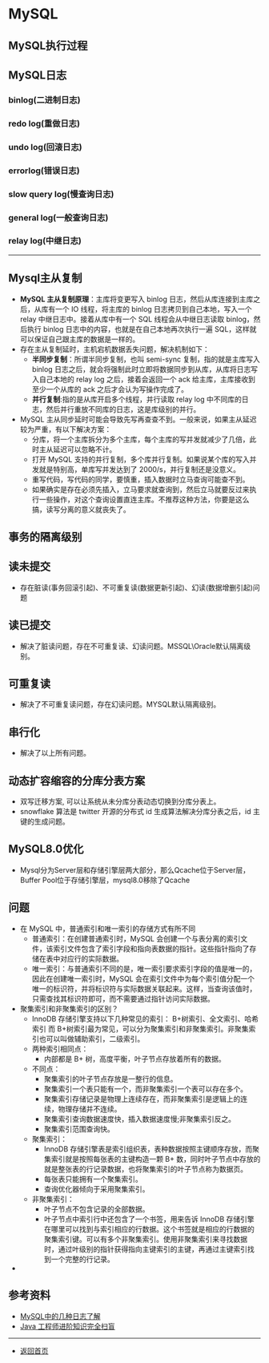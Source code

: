 # MySQL

## MySQL执行过程



## MySQL日志


### binlog(二进制日志)

### redo log(重做日志)

### undo log(回滚日志)

### errorlog(错误日志)

### slow query log(慢查询日志)

### general log(一般查询日志)


### relay log(中继日志)

---

## Mysql主从复制
   - **MySQL 主从复制原理**：主库将变更写入 binlog 日志，然后从库连接到主库之后，从库有一个 IO 线程，将主库的 binlog 日志拷贝到自己本地，写入一个 relay 中继日志中。接着从库中有一个 SQL 线程会从中继日志读取 binlog，然后执行 binlog 日志中的内容，也就是在自己本地再次执行一遍 SQL，这样就可以保证自己跟主库的数据是一样的。
   - 存在主从复制延时，主机宕机数据丢失问题，解决机制如下：
     - **半同步复制**：所谓半同步复制，也叫 semi-sync 复制，指的就是主库写入 binlog 日志之后，就会将强制此时立即将数据同步到从库，从库将日志写入自己本地的 relay log 之后，接着会返回一个 ack 给主库，主库接收到至少一个从库的 ack 之后才会认为写操作完成了。
     - **并行复制**:指的是从库开启多个线程，并行读取 relay log 中不同库的日志，然后并行重放不同库的日志，这是库级别的并行。
   - MySQL 主从同步延时可能会导致先写再查查不到。一般来说，如果主从延迟较为严重，有以下解决方案：
     - 分库，将一个主库拆分为多个主库，每个主库的写并发就减少了几倍，此时主从延迟可以忽略不计。
     - 打开 MySQL 支持的并行复制，多个库并行复制。如果说某个库的写入并发就是特别高，单库写并发达到了 2000/s，并行复制还是没意义。
     - 重写代码，写代码的同学，要慎重，插入数据时立马查询可能查不到。
     - 如果确实是存在必须先插入，立马要求就查询到，然后立马就要反过来执行一些操作，对这个查询设置直连主库。不推荐这种方法，你要是这么搞，读写分离的意义就丧失了。


## 事务的隔离级别
  ## 读未提交
   - 存在脏读(事务回滚引起)、不可重复读(数据更新引起)、幻读(数据增删引起)问题
  ## 读已提交
   - 解决了脏读问题，存在不可重复读、幻读问题。MSSQL\Oracle默认隔离级别。
  ## 可重复读
   - 解决了不可重复读问题，存在幻读问题。MYSQL默认隔离级别。
  ## 串行化
   - 解决了以上所有问题。


## 动态扩容缩容的分库分表方案
  - 双写迁移方案, 可以让系统从未分库分表动态切换到分库分表上。
  - snowflake 算法是 twitter 开源的分布式 id 生成算法解决分库分表之后，id 主键的生成问题。

## MySQL8.0优化
  - Mysql分为Server层和存储引擎层两大部分，那么Qcache位于Server层，Buffer Pool位于存储引擎层，mysql8.0移除了Qcache


## 问题
   - 在 MySQL 中，普通索引和唯一索引的存储方式有所不同
     - 普通索引：在创建普通索引时，MySQL 会创建一个与表分离的索引文件，该索引文件包含了索引字段和指向表数据的指针。这些指针指向了存储在表中对应行的实际数据。
     - 唯一索引：与普通索引不同的是，唯一索引要求索引字段的值是唯一的，因此在创建唯一索引时，MySQL 会在索引文件中为每个索引值分配一个唯一的标识符，并将标识符与实际数据关联起来。这样，当查询该值时，只需查找其标识符即可，而不需要通过指针访问实际数据。
   - 聚集索引和非聚集索引的区别？
     - InnoDB 存储引擎支持以下几种常见的索引：
     B+树索引、全文索引、哈希索引
     而 B+树索引最为常见，可以分为聚集索引和非聚集索引。非聚集索引也可以叫做辅助索引，二级索引。
     - 两种索引相同点：
       - 内部都是 B+ 树，高度平衡，叶子节点存放着所有的数据。
     - 不同点：
       - 聚集索引的叶子节点存放是一整行的信息。
       - 聚集索引一个表只能有一个，而非聚集索引一个表可以存在多个。
       - 聚集索引存储记录是物理上连续存在，而非聚集索引是逻辑上的连续，物理存储并不连续。
       - 聚集索引查询数据速度快，插入数据速度慢;非聚集索引反之。
       - 聚集索引范围查询快。
     - 聚集索引：
       - InnoDB 存储引擎表是索引组织表，表种数据按照主键顺序存放，而聚集索引就是按照每张表的主键构造一颗 B+ 数，同时叶子节点中存放的就是整张表的行记录数据，也将聚集索引的叶子节点称为数据页。
       - 每张表只能拥有一个聚集索引。
       - 查询优化器倾向于采用聚集索引。
     - 非聚集索引：
       - 叶子节点不包含记录的全部数据。
       - 叶子节点中索引行中还包含了一个书签，用来告诉 InnoDB 存储引擎在哪里可以找到与索引相应的行数据。这个书签就是相应的行数据的聚集索引键。可以有多个非聚集索引。使用非聚集索引来寻找数据时，通过叶级别的指针获得指向主键索引的主键，再通过主键索引找到一个完整的行记录。
 - 


## 参考资料
  - [MySQL中的几种日志了解](https://www.cnblogs.com/myseries/p/10728533.html)
  - [Java 工程师进阶知识完全扫盲](https://doocs.github.io/advanced-java/#/)



---
 - [返回首页](../../README.md)

